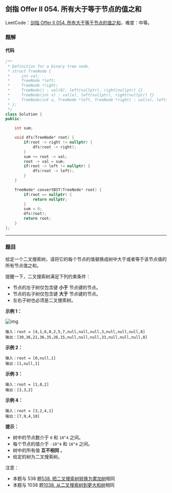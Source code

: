 ## 剑指 Offer II 054. 所有大于等于节点的值之和

LeetCode：[剑指 Offer II 054. 所有大于等于节点的值之和](https://leetcode.cn/problems/w6cpku/)，难度：中等。

### 题解

#### 代码

```c++
/**
 * Definition for a binary tree node.
 * struct TreeNode {
 *     int val;
 *     TreeNode *left;
 *     TreeNode *right;
 *     TreeNode() : val(0), left(nullptr), right(nullptr) {}
 *     TreeNode(int x) : val(x), left(nullptr), right(nullptr) {}
 *     TreeNode(int x, TreeNode *left, TreeNode *right) : val(x), left(left), right(right) {}
 * };
 */
class Solution {
public:

    int sum;

    void dfs(TreeNode* root) {
        if(root -> right != nullptr) {
            dfs(root -> right);
        }
        sum += root -> val;
        root -> val = sum;
        if(root -> left != nullptr) {
            dfs(root -> left);
        }
    }

    TreeNode* convertBST(TreeNode* root) {
        if(root == nullptr) {
            return nullptr;
        }
        sum = 0;
        dfs(root);
        return root;
    }
};
```



---



### 题目

给定一个二叉搜索树，请将它的每个节点的值替换成树中大于或者等于该节点值的所有节点值之和。

 

提醒一下，二叉搜索树满足下列约束条件：

- 节点的左子树仅包含键 **小于** 节点键的节点。
- 节点的右子树仅包含键 **大于** 节点键的节点。
- 左右子树也必须是二叉搜索树。

 

**示例 1：**

![img](https://gitee.com/xwl66/leetcode/raw/master/image/jianZhiOfferII054-tree.png)

```
输入：root = [4,1,6,0,2,5,7,null,null,null,3,null,null,null,8]
输出：[30,36,21,36,35,26,15,null,null,null,33,null,null,null,8]
```

**示例 2：**

```
输入：root = [0,null,1]
输出：[1,null,1]
```

**示例 3：**

```
输入：root = [1,0,2]
输出：[3,3,2]
```

**示例 4：**

```
输入：root = [3,2,4,1]
输出：[7,9,4,10]
```

 

**提示：**

- 树中的节点数介于 `0` 和 `10^4` 之间。
- 每个节点的值介于 `-10^4` 和 `10^4` 之间。
- 树中的所有值 **互不相同** 。
- 给定的树为二叉搜索树。

 

注意：

- 本题与 538 题[538. 把二叉搜索树转换为累加树](https://leetcode-cn.com/problems/convert-bst-to-greater-tree/)相同
- 本题与 1038 题[1038. 从二叉搜索树到更大和树](https://leetcode-cn.com/problems/binary-search-tree-to-greater-sum-tree/)相同


